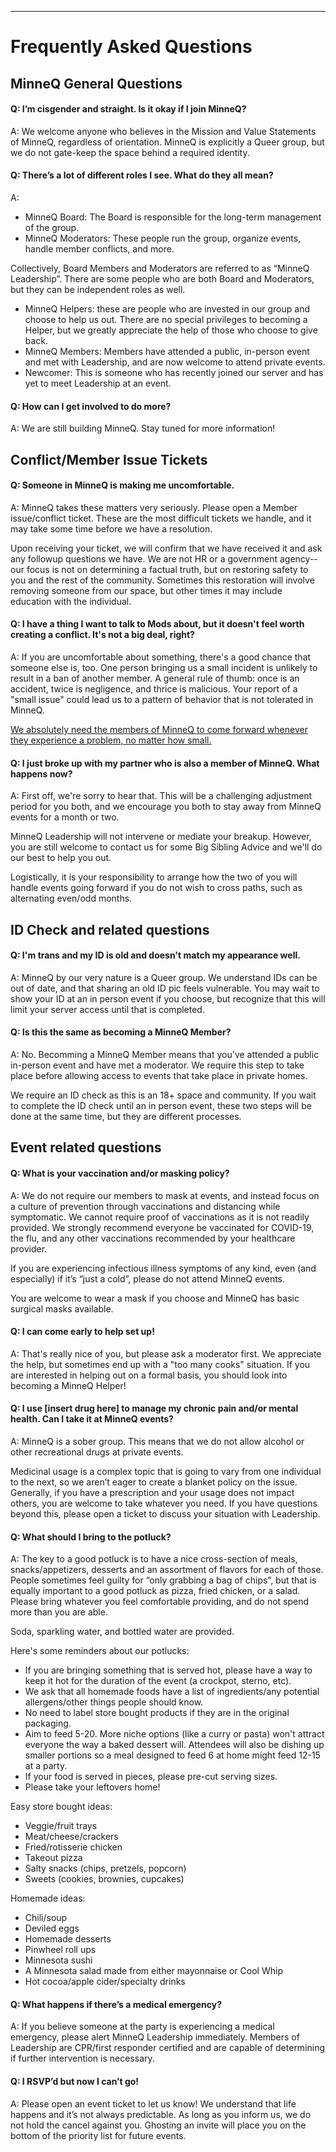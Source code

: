 ---

# Frequently Asked Questions

## MinneQ General Questions
  
#### Q: I’m cisgender and straight. Is it okay if I join MinneQ?
  
A: We welcome anyone who believes in the Mission and Value Statements of MinneQ, regardless of orientation. MinneQ is explicitly a Queer group, but we do not gate-keep the space behind a required identity. 

#### Q: There’s a lot of different roles I see. What do they all mean? 

A: 
* MinneQ Board: The Board is responsible for the long-term management of the group.
* MinneQ Moderators: These people run the group, organize events, handle member conflicts, and more.

Collectively, Board Members and Moderators are referred to as “MinneQ Leadership”. There are some people who are both Board and Moderators, but they can be independent roles as well. 

* MinneQ Helpers: these are people who are invested in our group and choose to help us out. There are no special privileges to becoming a Helper, but we greatly appreciate the help of those who choose to give back.
* MinneQ Members: Members have attended a public, in-person event and met with Leadership, and are now welcome to attend private events.
* Newcomer: This is someone who has recently joined our server and has yet to meet Leadership at an event. 

#### Q: How can I get involved to do more? 

A: We are still building MinneQ. Stay tuned for more information! 

## Conflict/Member Issue Tickets

#### Q: Someone in MinneQ is making me uncomfortable.
A: MinneQ takes these matters very seriously. Please open a Member issue/conflict ticket. These are the most difficult tickets we handle, and it may take some time before we have a resolution. 

Upon receiving your ticket, we will confirm that we have received it and ask any followup questions we have. We are not HR or a government agency--our focus is not on determining a factual truth, but on restoring safety to you and the rest of the community. Sometimes this restoration will involve removing someone from our space, but other times it may include education with the individual. 

#### Q: I have a thing I want to talk to Mods about, but it doesn't feel worth creating a conflict. It's not a big deal, right?

A: If you are uncomfortable about something, there's a good chance that someone else is, too. One person bringing us a small incident is unlikely to result in a ban of another member. A general rule of thumb: once is an accident, twice is negligence, and thrice is malicious. Your report of a "small issue" could lead us to a pattern of behavior that is not tolerated in MinneQ. 

<ins> We absolutely need the members of MinneQ to come forward whenever they experience a problem, no matter how small.</ins>

#### Q: I just broke up with my partner who is also a member of MinneQ. What happens now?

A: First off, we're sorry to hear that. This will be a challenging adjustment period for you both, and we encourage you both to stay away from MinneQ events for a month or two. 

MinneQ Leadership will not intervene or mediate your breakup. However, you are still welcome to contact us for some Big Sibling Advice and we'll do our best to help you out.

Logistically, it is your responsibility to arrange how the two of you will handle events going forward if you do not wish to cross paths, such as alternating even/odd months.

## ID Check and related questions

#### Q: I'm trans and my ID is old and doesn't match my appearance well.

A: MinneQ by our very nature is a Queer group. We understand IDs can be out of date, and that sharing an old ID pic feels vulnerable. You may wait to show your ID at an in person event if you choose, but recognize that this will limit your server access until that is completed. 

#### Q: Is this the same as becoming a MinneQ Member?

A: No. Becomming a MinneQ Member means that you've attended a public in-person event and have met a moderator. We require this step to take place before allowing access to events that take place in private homes. 

We require an ID check as this is an 18+ space and community. If you wait to complete the ID check until an in person event, these two steps will be done at the same time, but they are different processes.

## Event related questions

#### Q: What is your vaccination and/or masking policy?

A: We do not require our members to mask at events, and instead focus on a culture of prevention through vaccinations and distancing while symptomatic. We cannot require proof of vaccinations as it is not readily provided. We strongly recommend everyone be vaccinated for COVID-19, the flu, and any other vaccinations recommended by your healthcare provider.

If you are experiencing infectious illness symptoms of any kind, even (and especially) if it’s “just a cold”, please do not attend MinneQ events. 

You are welcome to wear a mask if you choose and MinneQ has basic surgical masks available. 

#### Q: I can come early to help set up!

A: That's really nice of you, but please ask a moderator first. We appreciate the help, but sometimes end up with a "too many cooks" situation. If you are interested in helping out on a formal basis, you should look into becoming a MinneQ Helper!

#### Q: I use [insert drug here] to manage my chronic pain and/or mental health. Can I take it at MinneQ events?

A: MinneQ is a sober group. This means that we do not allow alcohol or other recreational drugs at private events. 

Medicinal usage is a complex topic that is going to vary from one individual to the next, so we aren’t eager to create a blanket policy on the issue. Generally, if you have a prescription and your usage does not impact others, you are welcome to take whatever you need. If you have questions beyond this, please open a ticket to discuss your situation with Leadership.

#### Q: What should I bring to the potluck?

A: The key to a good potluck is to have a nice cross-section of meals, snacks/appetizers, desserts and an assortment of flavors for each of those. People sometimes feel guilty for “only grabbing a bag of chips”, but that is equally important to a good potluck as pizza, fried chicken, or a salad. Please bring whatever you feel comfortable providing, and do not spend more than you are able.

Soda, sparkling water, and bottled water are provided. 

Here's some reminders about our potlucks: 
* If you are bringing something that is served hot, please have a way to keep it hot for the duration of the event (a crockpot, sterno, etc).
* We ask that all homemade foods have a list of ingredients/any potential allergens/other things people should know.
* No need to label store bought products if they are in the original packaging.
* Aim to feed 5-20. More niche options (like a curry or pasta) won't attract everyone the way a baked dessert will. Attendees will also be dishing up smaller portions so a meal designed to feed 6 at home might feed 12-15 at a party.
* If your food is served in pieces, please pre-cut serving sizes.
* Please take your leftovers home!

Easy store bought ideas: 
* Veggie/fruit trays
* Meat/cheese/crackers
* Fried/rotisserie chicken
* Takeout pizza
* Salty snacks (chips, pretzels, popcorn)
* Sweets (cookies, brownies, cupcakes)

Homemade ideas: 
* Chili/soup
* Deviled eggs
* Homemade desserts
* Pinwheel roll ups
* Minnesota sushi
* A Minnesota salad made from either mayonnaise or Cool Whip
* Hot cocoa/apple cider/specialty drinks

#### Q: What happens if there’s a medical emergency?

A: If you believe someone at the party is experiencing a medical emergency, please alert MinneQ Leadership immediately. Members of Leadership are CPR/first responder certified and are capable of determining if further intervention is necessary. 

#### Q: I RSVP’d but now I can’t go!

A: Please open an event ticket to let us know! We understand that life happens and it’s not always predictable. As long as you inform us, we do not hold the cancel against you. Ghosting an invite will place you on the bottom of the priority list for future events. 

